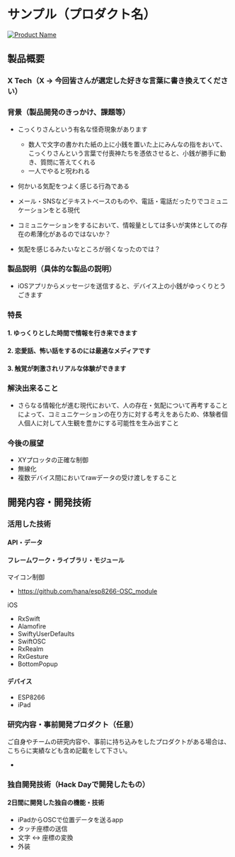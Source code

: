 # サンプル（プロダクト名）

[![Product Name](image.png)](https://www.youtube.com/watch?v=G5rULR53uMk)

## 製品概要
### X Tech（X → 今回皆さんが選定した好きな言葉に書き換えてください）

### 背景（製品開発のきっかけ、課題等）

- こっくりさんという有名な怪奇現象があります
  - 数人で文字の書かれた紙の上に小銭を置いた上にみんなの指をおいて、こっくりさんという言葉で付喪神たちを憑依させると、小銭が勝手に動き、質問に答えてくれる
  - 一人でやると呪われる
- 何かいる気配をつよく感じる行為である


- メール・SNSなどテキストベースのものや、電話・電話だったりでコミュニケーションをとる現代
- コミュニケーションをするにおいて、情報量としては多いが実体としての存在の希薄化があるのではないか？
- 気配を感じるみたいなところが弱くなったのでは？


### 製品説明（具体的な製品の説明）
- iOSアプリからメッセージを送信すると、デバイス上の小銭がゆっくりとうごきます

### 特長

#### 1. ゆっくりとした時間で情報を行き来できます

#### 2. 恋愛話、怖い話をするのには最適なメディアです

#### 3. 触覚が刺激されリアルな体験ができます

### 解決出来ること
- さらなる情報化が進む現代において、人の存在・気配について再考することによって、コミュニケーションの在り方に対する考えをあらため、体験者個人個人に対して人生観を豊かにする可能性を生み出すこと

### 今後の展望
- XYプロッタの正確な制御
- 無線化
- 複数デバイス間においてrawデータの受け渡しをすること

## 開発内容・開発技術
### 活用した技術
#### API・データ

#### フレームワーク・ライブラリ・モジュール
マイコン制御

* https://github.com/hana/esp8266-OSC_module

iOS

* RxSwift
* Alamofire
* SwiftyUserDefaults
* SwiftOSC
* RxRealm
* RxGesture
* BottomPopup

#### デバイス
* ESP8266
* iPad

### 研究内容・事前開発プロダクト（任意）
ご自身やチームの研究内容や、事前に持ち込みをしたプロダクトがある場合は、こちらに実績なども含め記載をして下さい。

* 


### 独自開発技術（Hack Dayで開発したもの）
#### 2日間に開発した独自の機能・技術
* iPadからOSCで位置データを送るapp
 * タッチ座標の送信
 * 文字 <-> 座標の変換
* 外装

